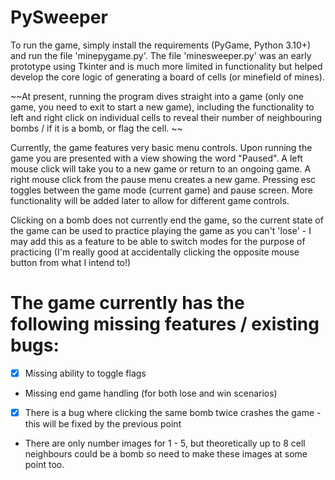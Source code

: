 # PySweeper

To run the game, simply install the requirements (PyGame, Python 3.10+) and run the file 'minepygame.py'. The file 'minesweeper.py' was an early prototype using Tkinter and is much more limited in functionality but helped develop the core logic of generating a board of cells (or minefield of mines).

~~At present, running the program dives straight into a game (only one game, you need to exit to start a new game), including the functionality to left and right click on individual cells to reveal their number of neighbouring bombs / if it is a bomb, or flag the cell. ~~

Currently, the game features very basic menu controls. Upon running the game you are presented with a view showing the word "Paused". 
A left mouse click will take you to a new game or return to an ongoing game. A right mouse click from the pause menu creates a new game.
Pressing esc toggles between the game mode (current game) and pause screen. More functionality will be added later to allow for different game controls.

Clicking on a bomb does not currently end the game, so the current state of the game can be used to practice playing the game as you can't 'lose' - I may add this as a feature to be able to switch modes for the purpose of practicing (I'm really good at accidentally clicking the opposite mouse button from what I intend to!)

# The game currently has the following missing features / existing bugs:

- [x] Missing ability to toggle flags
- Missing end game handling (for both lose and win scenarios)
- [x] There is a bug where clicking the same bomb twice crashes the game - this will be fixed by the previous point
- There are only number images for 1 - 5, but theoretically up to 8 cell neighbours could be a bomb so need to make these images at some point too.
